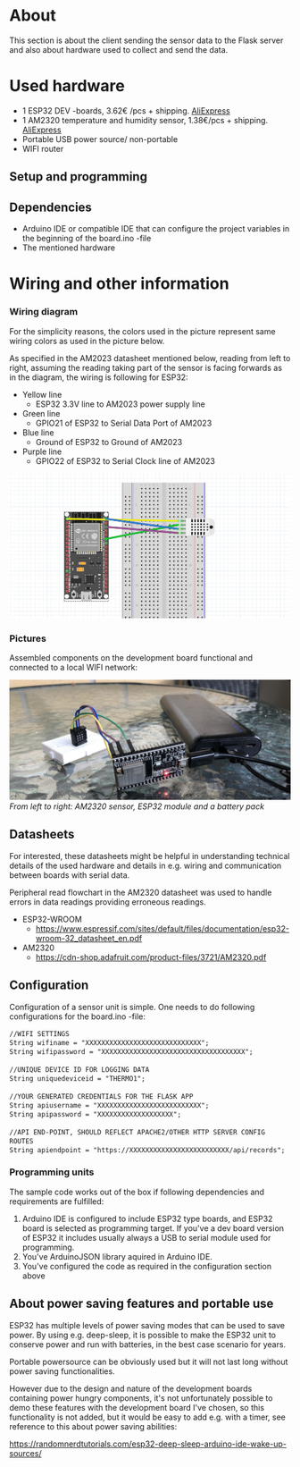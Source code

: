 # About

This section is about the client sending the sensor data to the Flask server and also about hardware used to collect and send the data.

# Used hardware

- 1 ESP32 DEV -boards, 3.62€ /pcs + shipping. [AliExpress](https://www.aliexpress.com/item/32864722159.html?)
- 1 AM2320 temperature and humidity sensor, 1.38€/pcs + shipping. [AliExpress](https://www.aliexpress.com/item/32769460765.html?)
- Portable USB power source/ non-portable
- WIFI router


## Setup and programming

## Dependencies

- Arduino IDE or compatible IDE that can configure the project variables in the beginning of the board.ino -file
- The mentioned hardware

# Wiring and other information

### Wiring diagram

For the simplicity reasons, the colors used in the picture represent same wiring colors as used in the picture below.

As specified in the AM2023 datasheet mentioned below, reading from left to right, assuming the reading taking part of the sensor is facing forwards as in the diagram, the wiring is following for ESP32:

- Yellow line
  - ESP32 3.3V line to AM2023 power supply line
- Green line
  - GPIO21 of ESP32 to Serial Data Port of AM2023
- Blue line
  - Ground of ESP32 to Ground of AM2023
- Purple line
  - GPIO22 of ESP32 to Serial Clock line of AM2023
  


![](wiring_diagram.png)

### Pictures

Assembled components on the development board functional and connected to a local WIFI network:

![](board_picture.jpg)
*From left to right: AM2320 sensor, ESP32 module and a battery pack*

## Datasheets

For interested, these datasheets might be helpful in understanding technical details of the used hardware and details in e.g. wiring and communication between boards with serial data.

Peripheral read flowchart in the AM2320 datasheet was used to handle errors in data readings providing erroneous readings.

- ESP32-WROOM
  - https://www.espressif.com/sites/default/files/documentation/esp32-wroom-32_datasheet_en.pdf
- AM2320
  - https://cdn-shop.adafruit.com/product-files/3721/AM2320.pdf


## Configuration

Configuration of a sensor unit is simple. One needs to do following configurations for the board.ino -file:

```
//WIFI SETTINGS
String wifiname = "XXXXXXXXXXXXXXXXXXXXXXXXXXXXX";
String wifipassword = "XXXXXXXXXXXXXXXXXXXXXXXXXXXXXXXXXXXX";

//UNIQUE DEVICE ID FOR LOGGING DATA
String uniquedeviceid = "THERMO1";

//YOUR GENERATED CREDENTIALS FOR THE FLASK APP
String apiusername = "XXXXXXXXXXXXXXXXXXXXXXXXXX";
String apipassword = "XXXXXXXXXXXXXXXXXXX";

//API END-POINT, SHOULD REFLECT APACHE2/OTHER HTTP SERVER CONFIG ROUTES
String apiendpoint = "https://XXXXXXXXXXXXXXXXXXXXXXXXX/api/records";
```

### Programming units

The sample code works out of the box if following dependencies and requirements are fulfilled:

1. Arduino IDE is configured to include ESP32 type boards, and ESP32 board is selected as programming target. If you've a dev board version of ESP32 it includes usually always a USB to serial module used for programming.
2. You've ArduinoJSON library aquired in Arduino IDE.
3. You've configured the code as required in the configuration section above

## About power saving features and portable use

ESP32 has multiple levels of power saving modes that can be used to save power. By using e.g. deep-sleep, it is possible to make the ESP32 unit to conserve power and run with batteries, in the best case scenario for years.

Portable powersource can be obviously used but it will not last long without power saving functionalities.

However due to the design and nature of the development boards containing power hungry components, it's not unfortunately possible to demo these features with the development board I've chosen, so this functionality is not added, but it would be easy to add e.g. with a timer, see reference to this about power saving abilities:

https://randomnerdtutorials.com/esp32-deep-sleep-arduino-ide-wake-up-sources/